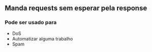 ## Manda requests sem esperar pela response


### Pode ser usado para

- DoS
- Automatizar alguma trabalho
- Spam

